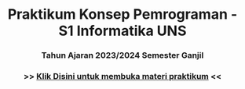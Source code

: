 <h1 align="center"> Praktikum Konsep Pemrograman - S1 Informatika UNS </h1>
<h3 align="center"> Tahun Ajaran 2023/2024 Semester Ganjil </h3>
<h3 align ="center">  >> <a align = "center" href = "https://github.com/XnoahR/KP2022/blob/main/DaftarMateri.md"> <span align="center">Klik Disini untuk membuka materi praktikum</span></a> << </h3>

